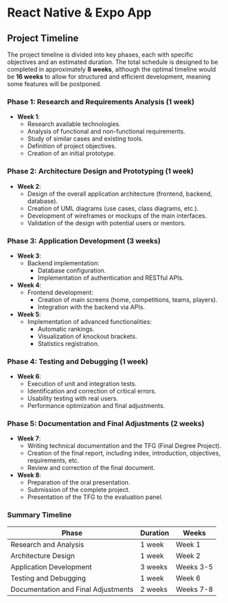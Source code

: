 # React Native & Expo App
## Project Timeline

The project timeline is divided into key phases, each with specific objectives and an estimated duration. The total schedule is designed to be completed in approximately **8 weeks**, although the optimal timeline would be **16 weeks** to allow for structured and efficient development, meaning some features will be postponed.


### Phase 1: Research and Requirements Analysis (1 week)
- **Week 1**: 
  - Research available technologies.
  - Analysis of functional and non-functional requirements.
  - Study of similar cases and existing tools.
  - Definition of project objectives.
  - Creation of an initial prototype.


### Phase 2: Architecture Design and Prototyping (1 week)
- **Week 2**: 
  - Design of the overall application architecture (frontend, backend, database).
  - Creation of UML diagrams (use cases, class diagrams, etc.).
  - Development of wireframes or mockups of the main interfaces.
  - Validation of the design with potential users or mentors.


### Phase 3: Application Development (3 weeks)
- **Week 3**: 
  - Backend implementation:
    - Database configuration.
    - Implementation of authentication and RESTful APIs.
- **Week 4**: 
  - Frontend development:
    - Creation of main screens (home, competitions, teams, players).
    - Integration with the backend via APIs.
- **Week 5**: 
  - Implementation of advanced functionalities:
    - Automatic rankings.
    - Visualization of knockout brackets.
    - Statistics registration.


### Phase 4: Testing and Debugging (1 week)
- **Week 6**: 
  - Execution of unit and integration tests.
  - Identification and correction of critical errors.
  - Usability testing with real users.
  - Performance optimization and final adjustments.


### Phase 5: Documentation and Final Adjustments (2 weeks)
- **Week 7**: 
  - Writing technical documentation and the TFG (Final Degree Project).
  - Creation of the final report, including index, introduction, objectives, requirements, etc.
  - Review and correction of the final document.
- **Week 8**: 
  - Preparation of the oral presentation.
  - Submission of the complete project.
  - Presentation of the TFG to the evaluation panel.


### Summary Timeline

| **Phase**                          | **Duration** | **Weeks**       |
|------------------------------------|--------------|-------------------|
| Research and Analysis              | 1 week       | Week 1           |
| Architecture Design                | 1 week       | Week 2           |
| Application Development            | 3 weeks      | Weeks 3-5        |
| Testing and Debugging              | 1 week       | Week 6           |
| Documentation and Final Adjustments| 2 weeks      | Weeks 7-8        |